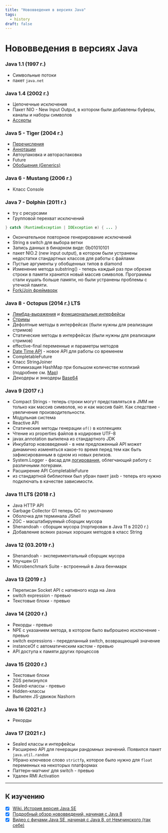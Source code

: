 ```yaml
---
title: "Нововведения в версиях Java"
tags:
  - history
draft: false
---
```


# Нововведения в версиях Java

### Java 1.1 (1997 г.)
- Символьные потоки
- пакет `java.net`

### Java 1.4 (2002 г.)
- Цепочечные исключения
- Пакет NIO - New Input Output, в котором были добавлены буферы, каналы и наборы символов
- [Ассерты](assert.md)

### Java 5 - Tiger (2004 г.)
- [Перечисления](enum.md)
- [Аннотации](annotations.md)
- Автоупаковка и автораспаковка
- Future
- [Обобщения (Generics)](generics.md)

### Java 6 - Mustang (2006 г.)
- Класс Console

### Java 7 - Dolphin (2011 г.)
- try с ресурсами
- Групповой перехват исключений
```java
} catch (RuntimeException | IOException e) { ... }
```
- Окончательное повторное генерирование исключений
- String в switch для выбора ветки
- Запись данных в бинарном виде: 0b01010101
- пакет NIO.2 (new input output), в котором были устранены недостатки стандартных классов для работы с файлами
- Пустые аргументы у обобщенных типов в diamond
- Изменение метода substring() - теперь каждый раз при обрезке строки в памяти хранится новый массив символов. Программы стали кушать больше памяти, но были устранены проблемы с утечкой памяти.
- [Fork/Join фреймворк](multithreading/fork_join.md)

### Java 8 - Octopus (2014 г.) LTS
- [Лямбда-выражения](stream_and_lambda/lambda_expressions.md) и [функциональные интерфейсы](stream_and_lambda/functional_interface.md)
- [Стримы](stream_and_lambda/stream.md)
- Дефолтные методы в интерфейсах (были нужны для реализации стримов)
- Статические методы в интерфейсах (были нужны для реализации стримов)
- effective-final переменные и параметры методов
- [Date Time API](time/datetime_api.md) - новое API для работы со временем
- CompletableFuture
- Класс StringJoiner
- Оптимизация HashMap при большом количестве коллизий (подробнее см. [Map](collections/map.md))
- Декодеры и энкодеры [Base64](../formats/base64.md)


### Java 9 (2017 г.)
- Compact Strings - теперь строки могут представляться в JMM не только как массив символов, но и как массив байт. Как следствие - увеличение производительности.
- Модульная система
- Reactive API
- Статические методы генерации `of()` в коллекциях
- Чтение из properties файлов в кодировке UTF-8
- javax.annotation выпилена из стандартного JDK
- Инкубатор нововведений - в нем предложенный API может динамично изменяться какое-то время перед тем как быть зафиксированным в одном из новых релизов.
- System.Logger - фасад для [логирования](../logging.md), облегчающий работу с различными логерами.
- Расширение API CompletableFuture
- из стандартной библиотеки был убран пакет jaxb - теперь его нужно подключать в качестве зависимости.

### Java 11 LTS (2018 г.)
- Java HTTP API
- Garbage Collector G1 теперь GC по умолчанию
- Оболочка для терминала JShell
- ZGC - масштабируемый сборщик мусора
- Shenandoah - сборщик мусора (портирован в Java 11 в 2020 г.)
- Добавление всяких разных хороших методов в класс String

### Java 12 (03.2019 г.)
- Shenandoah - экспериментальный сборщик мусора
- Улучшен G1
- Microbenchmark Suite - встроенный в Java бенчмарк

### Java 13 (2019 г.)
- Переписан Socket API с нативного кода на Java
- switch expression - превью
- Текстовые блоки - превью

### Java 14 (2020 г.)
- Рекорды - превью
- NPE с указанием метода, в котором было выброшено исключение - превью
- switch expressions - переделанный switch, возвращающий значение
- instanceOf с автоматическим кастом - превью
- API доступа к памяти других процессов

### Java 15 (2020 г.)
- Текстовые блоки
- ZGS релизнулся
- Sealed-классы - превью
- Hidden-классы
- Выпилен JS-движок Nashorn

### Java 16 (2021 г.)
- Рекорды


### Java 17 (2021 г.)
- Sealed классы и интерфейсы
- Расширено API для генерации рандомных значений. Появился пакет `java.util.random`
- Убрано ключевое слово `strictfp`, которое было нужно для `float` переменных на некоторых платформах
- Паттерн-матчинг для switch - превью
- Удален RMI Activation


---
## К изучению
- [X] [Wiki. История версия Java SE](https://ru.wikipedia.org/wiki/%D0%98%D1%81%D1%82%D0%BE%D1%80%D0%B8%D1%8F_%D0%B2%D0%B5%D1%80%D1%81%D0%B8%D0%B9_Java_SE)
- [X] [Подробный обзор нововведений, начиная с Java 8](https://javarush.ru/groups/posts/2547-iz-8-v-13-polnihy-obzor-versiy-java-chastjh-1)
- [X] [Видео с фичами Java SE, начиная с Java 8, от Немчинского (так себе)](https://www.youtube.com/watch?v=p837jJ_sXjk&ab_channel=SergeyNemchinskiy)